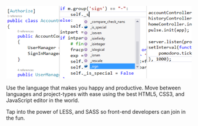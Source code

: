 ﻿<properties
	pageTitle="Languages"
	description="Visual Studio has support for a wide variety of languages for targeting both the server and client."
	order="200"
	slug="languages"
	keywords="css, html, javascript"
/>

![Languages](_assets/index-languages.png)

Use the language that makes you happy and productive. 
Move between languages and project-types with ease using 
the best HTML5, CSS3, and JavaScript editor in the world. 

Tap into the power of LESS, and SASS so front-end developers can 
join in the fun. 